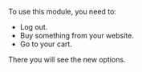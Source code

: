 To use this module, you need to:

- Log out.
- Buy something from your website.
- Go to your cart.

There you will see the new options.
